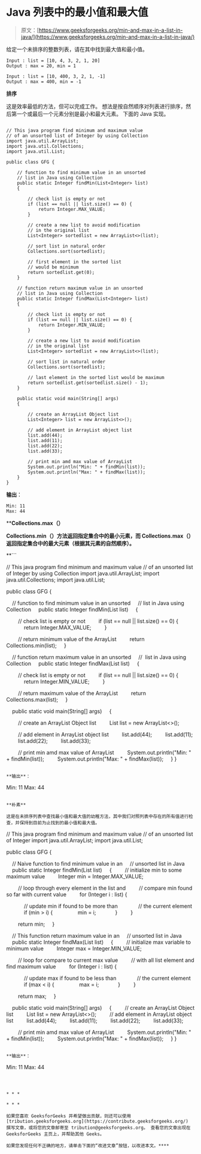# Java 列表中的最小值和最大值

> 原文：[https://www.geeksforgeeks.org/min-and-max-in-a-list-in-java/](https://www.geeksforgeeks.org/min-and-max-in-a-list-in-java/)

给定一个未排序的整数列表，请在其中找到最大值和最小值。

```
Input : list = [10, 4, 3, 2, 1, 20]
Output : max = 20, min = 1

Input : list = [10, 400, 3, 2, 1, -1]
Output : max = 400, min = -1

```

**排序**

这是效率最低的方法，但可以完成工作。 想法是按自然顺序对列表进行排序，然后第一个或最后一个元素分别是最小和最大元素。 下面的 Java 实现。

```

// This java program find minimum and maximum value 
// of an unsorted list of Integer by using Collection 
import java.util.ArrayList; 
import java.util.Collections; 
import java.util.List; 

public class GFG { 

    // function to find minimum value in an unsorted 
    // list in Java using Collection 
    public static Integer findMin(List<Integer> list) 
    { 

        // check list is empty or not 
        if (list == null || list.size() == 0) { 
            return Integer.MAX_VALUE; 
        } 

        // create a new list to avoid modification  
        // in the original list 
        List<Integer> sortedlist = new ArrayList<>(list); 

        // sort list in natural order 
        Collections.sort(sortedlist); 

        // first element in the sorted list 
        // would be minimum 
        return sortedlist.get(0); 
    } 

    // function return maximum value in an unsorted 
    // list in Java using Collection 
    public static Integer findMax(List<Integer> list) 
    { 

        // check list is empty or not 
        if (list == null || list.size() == 0) { 
            return Integer.MIN_VALUE; 
        } 

        // create a new list to avoid modification 
        // in the original list 
        List<Integer> sortedlist = new ArrayList<>(list); 

        // sort list in natural order 
        Collections.sort(sortedlist); 

        // last element in the sorted list would be maximum 
        return sortedlist.get(sortedlist.size() - 1); 
    } 

    public static void main(String[] args) 
    { 

        // create an ArrayList Object list 
        List<Integer> list = new ArrayList<>(); 

        // add element in ArrayList object list 
        list.add(44); 
        list.add(11); 
        list.add(22); 
        list.add(33); 

        // print min amd max value of ArrayList 
        System.out.println("Min: " + findMin(list)); 
        System.out.println("Max: " + findMax(list)); 
    } 
} 

```

**输出**：

```
Min: 11
Max: 44
```

 ****Collections.max（）** 

 **Collections.min（）方法返回指定集合中的最小元素，而 Collections.max（）返回指定集合中的最大元素（根据其元素的自然顺序）。**

 **```

// This java program find minimum and maximum value 
// of an unsorted list of Integer by using Collection 
import java.util.ArrayList; 
import java.util.Collections; 
import java.util.List; 

public class GFG { 

    // function to find minimum value in an unsorted 
    // list in Java using Collection 
    public static Integer findMin(List<Integer> list) 
    { 

        // check list is empty or not 
        if (list == null || list.size() == 0) { 
            return Integer.MAX_VALUE; 
        } 

        // return minimum value of the ArrayList 
        return Collections.min(list); 
    } 

    // function return maximum value in an unsorted 
    //  list in Java using Collection 
    public static Integer findMax(List<Integer> list) 
    { 

        // check list is empty or not 
        if (list == null || list.size() == 0) { 
            return Integer.MIN_VALUE; 
        } 

        // return maximum value of the ArrayList 
        return Collections.max(list); 
    } 

    public static void main(String[] args) 
    { 

        // create an ArrayList Object list 
        List<Integer> list = new ArrayList<>(); 

        // add element in ArrayList object list 
        list.add(44); 
        list.add(11); 
        list.add(22); 
        list.add(33); 

        // print min amd max value of ArrayList 
        System.out.println("Min: " + findMin(list)); 
        System.out.println("Max: " + findMax(list)); 
    } 
} 

```

**输出**：

```
Min: 11
Max: 44
```

**朴素**

这是在未排序列表中查找最小值和最大值的幼稚方法，其中我们对照列表中存在的所有值进行检查，并保持到目前为止找到的最小值和最大值。

```

// This java program find minimum and maximum value 
// of an unsorted list of Integer 
import java.util.ArrayList; 
import java.util.List; 

public class GFG { 

    // Naive function to find minimum value in an 
    // unsorted list in Java 
    public static Integer findMin(List<Integer> list) 
    { 
        // initialize min to some maximum value 
        Integer min = Integer.MAX_VALUE; 

        // loop through every element in the list and 
        // compare min found so far with current value 
        for (Integer i : list) { 

            // update min if found to be more than  
            // the current element 
            if (min > i) { 
                min = i; 
            } 
        } 

        return min; 
    } 

    // This function return maximum value in an 
    // unsorted list in Java 
    public static Integer findMax(List<Integer> list) 
    { 
        // initialize max variable to minimum value 
        Integer max = Integer.MIN_VALUE; 

        // loop for compare to current max value 
        // with all list element and find maximum value 
        for (Integer i : list) { 

            // update max if found to be less than  
            // the current element 
            if (max < i) { 
                max = i; 
            } 
        } 

        return max; 
    } 

    public static void main(String[] args) 
    { 
        // create an ArrayList Object list 
        List<Integer> list = new ArrayList<>(); 
        // add element in ArrayList object list 
        list.add(44); 
        list.add(11); 
        list.add(22); 
        list.add(33); 

        // print min amd max value of ArrayList 
        System.out.println("Min: " + findMin(list)); 
        System.out.println("Max: " + findMax(list)); 
    } 
} 

```

**输出**：

```
Min: 11
Max: 44
```



* * *

* * *

如果您喜欢 GeeksforGeeks 并希望做出贡献，则还可以使用 [tribution.geeksforgeeks.org](https://contribute.geeksforgeeks.org/) 撰写文章，或将您的文章邮寄至 tribution@geeksforgeeks.org。 查看您的文章出现在 GeeksforGeeks 主页上，并帮助其他 Geeks。

如果您发现任何不正确的地方，请单击下面的“改进文章”按钮，以改进本文。****